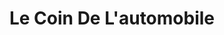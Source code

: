 ---
title: "Le Coin De L'automobile"
url: /fleury-les-aubrais/le-coin-de-lautomobile/
shop: Autohaus
---